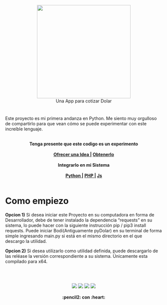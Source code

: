 
<p align="center">
<img width="300" src="https://raw.githubusercontent.com/gusgeek/bodi-dolar-py-app/84f07cf4b21d974374fadaa520e5890291d77125/logo.svg">
  <br>
  Una App para cotizar Dolar
</p>

# 

Este proyecto es mi primera andanza en Python. Me siento muy orgulloso de compartirlo para que vean cómo se puede experimentar con este increíble lenguaje.
<br><br>
  <p align="center">
  <strong>Tenga presente que este codigo es un experimento</strong>
  <br><br>
    <strong>
      <a href="https://github.com/gusgeek/bodi-dolar-py-app/issues/new"> Ofrecer una Idea </a> | 
      <a href="https://github.com/gusgeek/bodi-dolar-py-app/releases/latest"> Obtenerlo </a>
      <br><br>
      <strong>Integrarlo en mi Sistema </strong><br><br>
      <a href="https://github.com/gusgeek/bodi-dolar-py-lib"> Python  </a> | 
      <a href="https://github.com/gusgeek/bodi-dolar-php"> PHP </a> | 
      <a href="https://github.com/gusgeek/bodi-dolar-js"> Js </a>
      <br> <br>
    </strong>
  </p>

# Como empiezo

**Opcion 1)** Si desea iniciar este Proyecto en su computadora en forma de Desarrollador, debe de tener instalado la dependencia “requests” en su sistema, lo puede hacer con la siguiente instrucción pip / pip3 install requests.
Puede iniciar Bodi(Antiguamente pyDolar) en su terminal de forma simple ingresando main.py si está en el mismo directorio en el que descargo la utilidad. 

**Opcion 2)** Si desea utilizarlo como utilidad definida, puede descargarlo de las reléase la versión correspondiente a su sistema. Únicamente esta compilado para x64.

<br><br>
<p align="center">
    <img src="https://img.shields.io/github/downloads/gusgeek/bodi-dolar-py-app/total">  
    <img src="https://img.shields.io/github/v/release/gusgeek/bodi-dolar-py-app">  
    <img src="https://img.shields.io/github/release-date/gusgeek/bodi-dolar-py-app">  
    <img src="https://img.shields.io/github/languages/code-size/gusgeek/bodi-dolar-py-app">
  <br><br>
  <strong>:pencil2: con :heart:</strong>
</p>


